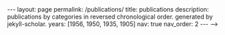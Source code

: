 <!-->
---
layout: page
permalink: /publications/
title: publications
description: publications by categories in reversed chronological order. generated by jekyll-scholar.
years: [1956, 1950, 1935, 1905]
nav: true
nav_order: 2
---
-->
<!-- _pages/publications.md -->
<!--
<div class="publications">

{%- for y in page.years %}
  <h2 class="year">{{y}}</h2>
  {% bibliography -f papers -q @*[year={{y}}]* %}
{% endfor %}

</div>
-->